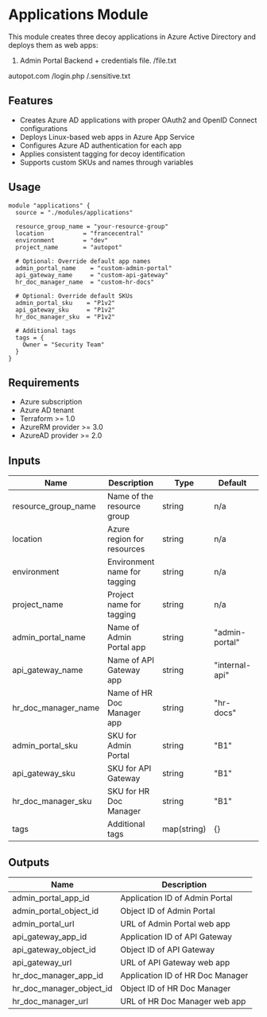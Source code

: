 # Applications Module

This module creates three decoy applications in Azure Active Directory and deploys them as web apps:

1. Admin Portal Backend + credentials file. /file.txt 

autopot.com
/login.php 
/.sensitive.txt


## Features

- Creates Azure AD applications with proper OAuth2 and OpenID Connect configurations
- Deploys Linux-based web apps in Azure App Service
- Configures Azure AD authentication for each app
- Applies consistent tagging for decoy identification
- Supports custom SKUs and names through variables

## Usage

```hcl
module "applications" {
  source = "./modules/applications"

  resource_group_name = "your-resource-group"
  location           = "francecentral"
  environment        = "dev"
  project_name       = "autopot"

  # Optional: Override default app names
  admin_portal_name    = "custom-admin-portal"
  api_gateway_name     = "custom-api-gateway"
  hr_doc_manager_name  = "custom-hr-docs"

  # Optional: Override default SKUs
  admin_portal_sku    = "P1v2"
  api_gateway_sku     = "P1v2"
  hr_doc_manager_sku  = "P1v2"

  # Additional tags
  tags = {
    Owner = "Security Team"
  }
}
```

## Requirements

- Azure subscription
- Azure AD tenant
- Terraform >= 1.0
- AzureRM provider >= 3.0
- AzureAD provider >= 2.0

## Inputs

| Name | Description | Type | Default | Required |
|------|-------------|------|---------|:--------:|
| resource_group_name | Name of the resource group | string | n/a | yes |
| location | Azure region for resources | string | n/a | yes |
| environment | Environment name for tagging | string | n/a | yes |
| project_name | Project name for tagging | string | n/a | yes |
| admin_portal_name | Name of Admin Portal app | string | "admin-portal" | no |
| api_gateway_name | Name of API Gateway app | string | "internal-api" | no |
| hr_doc_manager_name | Name of HR Doc Manager app | string | "hr-docs" | no |
| admin_portal_sku | SKU for Admin Portal | string | "B1" | no |
| api_gateway_sku | SKU for API Gateway | string | "B1" | no |
| hr_doc_manager_sku | SKU for HR Doc Manager | string | "B1" | no |
| tags | Additional tags | map(string) | {} | no |

## Outputs

| Name | Description |
|------|-------------|
| admin_portal_app_id | Application ID of Admin Portal |
| admin_portal_object_id | Object ID of Admin Portal |
| admin_portal_url | URL of Admin Portal web app |
| api_gateway_app_id | Application ID of API Gateway |
| api_gateway_object_id | Object ID of API Gateway |
| api_gateway_url | URL of API Gateway web app |
| hr_doc_manager_app_id | Application ID of HR Doc Manager |
| hr_doc_manager_object_id | Object ID of HR Doc Manager |
| hr_doc_manager_url | URL of HR Doc Manager web app |
